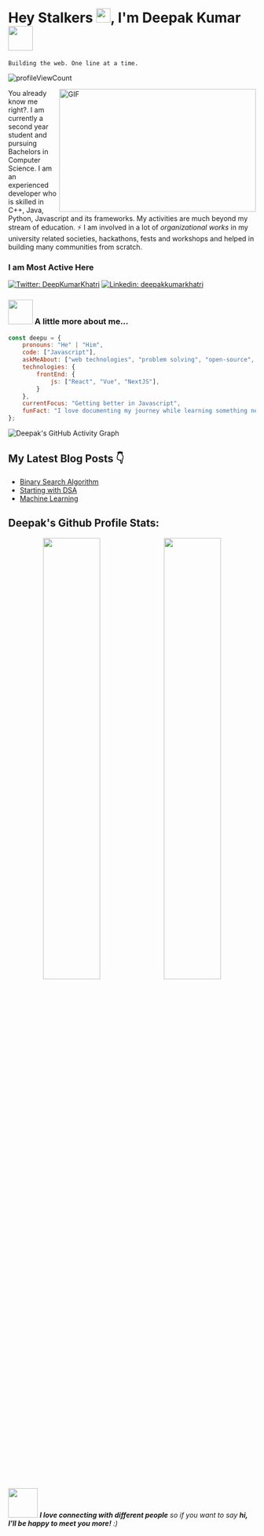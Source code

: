 
# Hey Stalkers <img src="https://github.com/TheDudeThatCode/TheDudeThatCode/blob/master/Assets/Hi.gif" width="29px">, I'm Deepak Kumar <img src="https://media.giphy.com/media/12oufCB0MyZ1Go/giphy.gif" width="50">
`Building the web. One line at a time.`

<p align="left"> <img src="https://komarev.com/ghpvc/?username=deepakkumarkhatri&label=Profile%20views&color=0e75b6&style=flat" alt="profileViewCount" /> </p>

<img align="right" height="250" width="400" alt="GIF" src="https://camo.githubusercontent.com/86a3b6db470f1a0429f7355c08d1edabf3d2c804/68747470733a2f2f6d69726f2e6d656469756d2e636f6d2f6d61782f313336302f312a495247486d69477361313673746564517649615a66772e676966"/>

You already know me right?. I am currently a second year student and pursuing Bachelors in Computer Science. I am an experienced developer who is skilled in C++, Java, Python, Javascript and its frameworks. My activities are much beyond my stream of education. ⚡ I am involved in a lot of *organizational works* in my university related societies, hackathons, fests and workshops and helped in building many communities from scratch.

### I am Most Active Here
[![Twitter: DeepKumarKhatri](https://img.shields.io/twitter/follow/DeepKumarKhatri?style=social)](https://twitter.com/DeepKumarKhatri)
[![Linkedin: deepakkumarkhatri](https://img.shields.io/badge/-deepakkumarkhatri-blue?style=flat-square&logo=Linkedin&logoColor=white&link=https://www.linkedin.com/in/deepakkumarkhatri/)](https://www.linkedin.com/in/deepakkumarkhatri/)

### <img src="https://media.giphy.com/media/VgCDAzcKvsR6OM0uWg/giphy.gif" width="50"> A little more about me...

```javascript
const deepu = {
    pronouns: "He" | "Him",
    code: ["Javascript"],
    askMeAbout: ["web technologies", "problem solving", "open-source", "ML"],
    technologies: {
        frontEnd: {
            js: ["React", "Vue", "NextJS"],
        }
    },
    currentFocus: "Getting better in Javascript",
    funFact: "I love documenting my journey while learning something new"
};
```

![Deepak's GitHub Activity Graph](https://activity-graph.herokuapp.com/graph?username=DeepakKumarKhatri&theme=react-dark&hide_border=true&area=true)


## My Latest Blog Posts 👇
<!-- BLOG-POST-LIST:START -->
- [Binary Search Algorithm](https://dev-deepakkumar.medium.com/-ca11574de1e1)
- [Starting with DSA](https://dev-deepakkumar.medium.com/-1b41035b1e9f)
- [Machine Learning](https://dev-deepakkumar.medium.com/machine-learning-the-quest-for-intelligent-behavior-in-machines-825eaf04b24c)
<!-- BLOG-POST-LIST:END -->


## Deepak's Github Profile Stats:

<p align="center">
	<img width="48%" src="https://github-readme-stats.vercel.app/api?username=DeepakKumarKhatri&show_icons=true&theme=highcontrast" />
  <img width="48%" src="https://github-readme-streak-stats.herokuapp.com/?user=DeepakKumarKhatri&theme=highcontrast" />
</p>

<!--END_SECTION:waka-->
  
<br/>
<br/>

<img src="https://media.giphy.com/media/LnQjpWaON8nhr21vNW/giphy.gif" width="60"> <em><b>I love connecting with different people</b> so if you want to say <b>hi, I'll be happy to meet you more!</b> :)</em>

